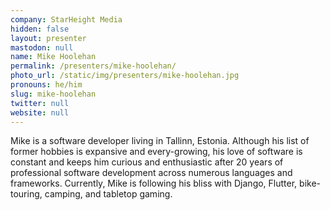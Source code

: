 ```yaml
---
company: StarHeight Media
hidden: false
layout: presenter
mastodon: null
name: Mike Hoolehan
permalink: /presenters/mike-hoolehan/
photo_url: /static/img/presenters/mike-hoolehan.jpg
pronouns: he/him
slug: mike-hoolehan
twitter: null
website: null
---
```


Mike is a software developer living in Tallinn, Estonia.  Although his list of former hobbies is expansive and every-growing, his love of software is constant and keeps him curious and enthusiastic after 20 years of professional software development across numerous languages and frameworks. Currently, Mike is following his bliss with Django, Flutter, bike-touring, camping, and tabletop gaming.
